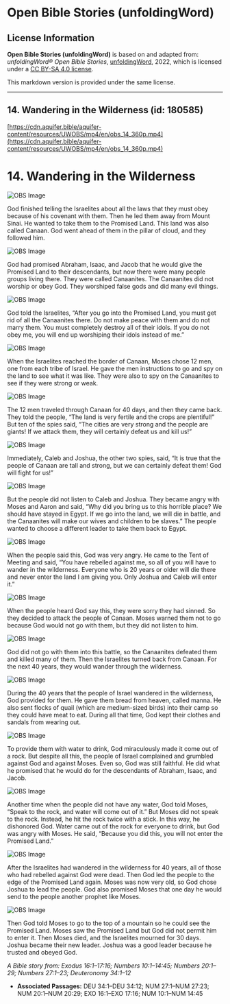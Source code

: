 # Open Bible Stories (unfoldingWord)

## License Information

**Open Bible Stories (unfoldingWord)** is based on and adapted from: _unfoldingWord® Open Bible Stories_, [unfoldingWord](https://unfoldingword.org/utw), 2022, which is licensed under a [CC BY-SA 4.0 license](https://creativecommons.org/licenses/by-sa/4.0/legalcode.en).

This markdown version is provided under the same license.



--------------------------------

## 14. Wandering in the Wilderness (id: 180585)

[https://cdn.aquifer.bible/aquifer-content/resources/UWOBS/mp4/en/obs_14_360p.mp4](https://cdn.aquifer.bible/aquifer-content/resources/UWOBS/mp4/en/obs_14_360p.mp4)

14\. Wandering in the Wilderness
================================

![OBS Image](https://cdn.aquifer.bible/aquifer-content/resources/UWOBS/jpg/360px/obs-en-14-01.jpg)

God finished telling the Israelites about all the laws that they must obey because of his covenant with them. Then he led them away from Mount Sinai. He wanted to take them to the Promised Land. This land was also called Canaan. God went ahead of them in the pillar of cloud, and they followed him.

![OBS Image](https://cdn.aquifer.bible/aquifer-content/resources/UWOBS/jpg/360px/obs-en-14-02.jpg)

God had promised Abraham, Isaac, and Jacob that he would give the Promised Land to their descendants, but now there were many people groups living there. They were called Canaanites. The Canaanites did not worship or obey God. They worshiped false gods and did many evil things.

![OBS Image](https://cdn.aquifer.bible/aquifer-content/resources/UWOBS/jpg/360px/obs-en-14-03.jpg)

God told the Israelites, “After you go into the Promised Land, you must get rid of all the Canaanites there. Do not make peace with them and do not marry them. You must completely destroy all of their idols. If you do not obey me, you will end up worshiping their idols instead of me.”

![OBS Image](https://cdn.aquifer.bible/aquifer-content/resources/UWOBS/jpg/360px/obs-en-14-04.jpg)

When the Israelites reached the border of Canaan, Moses chose 12 men, one from each tribe of Israel. He gave the men instructions to go and spy on the land to see what it was like. They were also to spy on the Canaanites to see if they were strong or weak.

![OBS Image](https://cdn.aquifer.bible/aquifer-content/resources/UWOBS/jpg/360px/obs-en-14-05.jpg)

The 12 men traveled through Canaan for 40 days, and then they came back. They told the people, “The land is very fertile and the crops are plentiful!” But ten of the spies said, “The cities are very strong and the people are giants! If we attack them, they will certainly defeat us and kill us!”

![OBS Image](https://cdn.aquifer.bible/aquifer-content/resources/UWOBS/jpg/360px/obs-en-14-06.jpg)

Immediately, Caleb and Joshua, the other two spies, said, “It is true that the people of Canaan are tall and strong, but we can certainly defeat them! God will fight for us!”

![OBS Image](https://cdn.aquifer.bible/aquifer-content/resources/UWOBS/jpg/360px/obs-en-14-07.jpg)

But the people did not listen to Caleb and Joshua. They became angry with Moses and Aaron and said, “Why did you bring us to this horrible place? We should have stayed in Egypt. If we go into the land, we will die in battle, and the Canaanites will make our wives and children to be slaves.” The people wanted to choose a different leader to take them back to Egypt.

![OBS Image](https://cdn.aquifer.bible/aquifer-content/resources/UWOBS/jpg/360px/obs-en-14-08.jpg)

When the people said this, God was very angry. He came to the Tent of Meeting and said, “You have rebelled against me, so all of you will have to wander in the wilderness. Everyone who is 20 years or older will die there and never enter the land I am giving you. Only Joshua and Caleb will enter it.”

![OBS Image](https://cdn.aquifer.bible/aquifer-content/resources/UWOBS/jpg/360px/obs-en-14-09.jpg)

When the people heard God say this, they were sorry they had sinned. So they decided to attack the people of Canaan. Moses warned them not to go because God would not go with them, but they did not listen to him.

![OBS Image](https://cdn.aquifer.bible/aquifer-content/resources/UWOBS/jpg/360px/obs-en-14-10.jpg)

God did not go with them into this battle, so the Canaanites defeated them and killed many of them. Then the Israelites turned back from Canaan. For the next 40 years, they would wander through the wilderness.

![OBS Image](https://cdn.aquifer.bible/aquifer-content/resources/UWOBS/jpg/360px/obs-en-14-11.jpg)

During the 40 years that the people of Israel wandered in the wilderness, God provided for them. He gave them bread from heaven, called manna. He also sent flocks of quail (which are medium\-sized birds) into their camp so they could have meat to eat. During all that time, God kept their clothes and sandals from wearing out.

![OBS Image](https://cdn.aquifer.bible/aquifer-content/resources/UWOBS/jpg/360px/obs-en-14-12.jpg)

To provide them with water to drink, God miraculously made it come out of a rock. But despite all this, the people of Israel complained and grumbled against God and against Moses. Even so, God was still faithful. He did what he promised that he would do for the descendants of Abraham, Isaac, and Jacob.

![OBS Image](https://cdn.aquifer.bible/aquifer-content/resources/UWOBS/jpg/360px/obs-en-14-13.jpg)

Another time when the people did not have any water, God told Moses, “Speak to the rock, and water will come out of it.” But Moses did not speak to the rock. Instead, he hit the rock twice with a stick. In this way, he dishonored God. Water came out of the rock for everyone to drink, but God was angry with Moses. He said, “Because you did this, you will not enter the Promised Land.”

![OBS Image](https://cdn.aquifer.bible/aquifer-content/resources/UWOBS/jpg/360px/obs-en-14-14.jpg)

After the Israelites had wandered in the wilderness for 40 years, all of those who had rebelled against God were dead. Then God led the people to the edge of the Promised Land again. Moses was now very old, so God chose Joshua to lead the people. God also promised Moses that one day he would send to the people another prophet like Moses.

![OBS Image](https://cdn.aquifer.bible/aquifer-content/resources/UWOBS/jpg/360px/obs-en-14-15.jpg)

Then God told Moses to go to the top of a mountain so he could see the Promised Land. Moses saw the Promised Land but God did not permit him to enter it. Then Moses died, and the Israelites mourned for 30 days. Joshua became their new leader. Joshua was a good leader because he trusted and obeyed God.

*A Bible story from: Exodus 16:1–17:16; Numbers 10:1–14:45; Numbers 20:1–29; Numbers 27:1–23; Deuteronomy 34:1–12*

* **Associated Passages:** DEU 34:1–DEU 34:12; NUM 27:1–NUM 27:23; NUM 20:1–NUM 20:29; EXO 16:1–EXO 17:16; NUM 10:1–NUM 14:45

